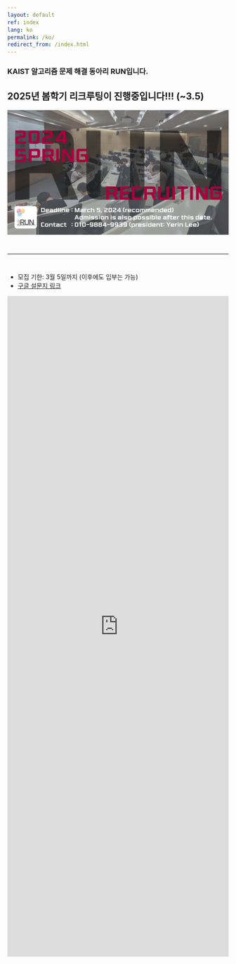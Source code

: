 ```yaml
---
layout: default
ref: index
lang: ko
permalink: /ko/
redirect_from: /index.html
---
```


### KAIST 알고리즘 문제 해결 동아리 RUN입니다.

## 2025년 봄학기 리크루팅이 진행중입니다!!! (~3.5)

<div style="text-align: center">
	<img src="/apply/2024-spring/RecruitingPoster.png" alt="poster" style="width: 700px;"/>
</div>
<hr style="size: 20; margin-top: 40px; margin-bottom: 40px; border: solid; border-width: 0; border-bottom: 1px solid #e8e8e8;"/>

- 모집 기한: 3월 5일까지 (이후에도 입부는 가능)
- [구글 설문지 링크](https://docs.google.com/forms/d/1-iNK6fNTvhmlvSH_kB2CKmYUZjq6GrAkTK2jHKTohsA)
<iframe src="https://docs.google.com/forms/d/1-iNK6fNTvhmlvSH_kB2CKmYUZjq6GrAkTK2jHKTohsA/edit" frameborder="0" width="100%" height="1500px"></iframe>

